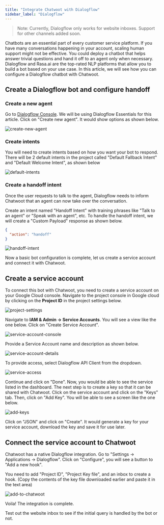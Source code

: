 ```yaml
---
title: "Integrate Chatwoot with Dialogflow"
sidebar_label: "Dialogflow"
---
```


> Note: Currently, Dialogflow only works for website inboxes. Support for other channels added soon.

Chatbots are an essential part of every customer service platform. If you have many conversations happening in your account, scaling human support might not be effective. You could deploy a chatbot that helps answer trivial questions and hand it off to an agent only when necessary. Dialogflow and Rasa.ai are the top-rated NLP platforms that allow you to build a bot based on your use case. In this article, we will see how you can configure a Dialogflow chatbot with Chatwoot.

## Create a Dialogflow bot and configure handoff


### Create a new agent
Go to [Dialogflow Console](https://dialogflow.cloud.google.com). We will be using Dialogflow Essentials for this article. Click on "Create new agent". It would show options as shown below.

![create-new-agent](./images/dialogflow/create-new-agent.png)

### Create intents

You will need to create intents based on how you want your bot to respond. There will be 2 default intents in the project called "Default Fallback Intent" and "Default Welcome Intent", as shown below

![default-intents](./images/dialogflow/default-intents.png)

### Create a handoff intent

Once the user requests to talk to the agent, Dialogflow needs to inform Chatwoot that an agent can now take over the conversation.

Create an intent named "Handoff Intent" with training phrases like "Talk to an agent" or "Speak with an agent", etc. To handle the handoff intent, we will create a "Custom Payload" response as shown below.
```json
{
  "action": "handoff"
}
```
![handoff-intent](./images/dialogflow/handoff-intent.png)


Now a basic bot configuration is complete, let us create a service account and connect it with Chatwoot.

## Create a service account

To connect this bot with Chatwoot, you need to create a service account on your Google Cloud console. Navigate to the project console in Google cloud by clicking on the **Project ID** in the project settings below.

![project-settings](./images/dialogflow/project-settings.png)

Navigate to **IAM & Admin -> Service Accounts**. You will see a view like the one below. Click on "Create Service Account".

![service-account-console](./images/dialogflow/service-account-console.png)

Provide a Service Account name and description as shown below.

![service-account-details](./images/dialogflow/service-account-details.png)

To provide access, select Dialogflow API Client from the dropdown.

![service-access](./images/dialogflow/service-access.png)

Continue and click on "Done". Now, you would be able to see the service listed in the dashboard. The next step is to create a key so that it can be shared with Chatwoot. Click on the service account and click on the "Keys" tab. Then, click on "Add Key". You will be able to see a screen like the one below.

![add-keys](./images/dialogflow/add-keys.png)

Click on "JSON" and click on "Create". It would generate a key for your service account, download the key and save it for use later.

## Connect the service account to Chatwoot

Chatwoot has a native Dialogflow integration. Go to "Settings -> Applications -> Dialogflow". Click on "Configure", you will see a button to "Add a new hook".

You need to add "Project ID", "Project Key file", and an inbox to create a hook. (Copy the contents of the key file downloaded earlier and paste it in the text area)

![add-to-chatwoot](./images/dialogflow/add-to-chatwoot.png)

Voila! The integration is complete.

Test out the website inbox to see if the initial query is handled by the bot or not.
